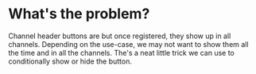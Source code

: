 # What's the problem?

Channel header buttons are <something about their convenience> but once registered, they show up in all channels. Depending on the use-case, we may not want to show them all the time and in all the channels. The's a neat little trick we can use to conditionally show or hide the button.
  
